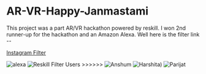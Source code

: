 # AR-VR-Happy-Janmastami
This project was a part AR/VR hackathon powered by reskill.
I won 2nd runner-up for the hackathon and an Amazon Alexa.
Well here is the filter link -- 

<a href="https://www.instagram.com/ar/628967158542418">Instagram Filter</a>

![alexa](https://github.com/callistox9/AR-VR-HAppy-Janmastami/assets/77205073/0c20669c-87e4-4baf-81a3-af4180d8a8d8)
![Reskill](https://github.com/callistox9/AR-VR-HAppy-Janmastami/assets/77205073/07be1895-5cd3-4481-84b7-810e047ed95e)
Filter Users >>>>>>
![Anshum](https://github.com/callistox9/AR-VR-HAppy-Janmastami/assets/77205073/639691a0-2bc2-44f9-a2bc-3e4587222f23)
![Harshita)](https://github.com/callistox9/AR-VR-HAppy-Janmastami/assets/77205073/7710f460-a797-4cb4-8a9d-7c4bd44d199d)
![Parijat](https://github.com/callistox9/AR-VR-HAppy-Janmastami/assets/77205073/9872527e-69dc-41b5-8ae1-4f7f5f93e479)
